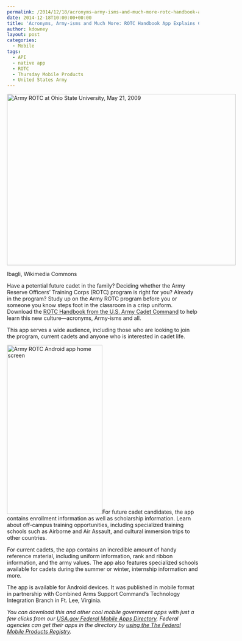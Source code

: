```yaml
---
permalink: /2014/12/18/acronyms-army-isms-and-much-more-rotc-handbook-app-explains-cadet-life/
date: 2014-12-18T10:00:00+00:00
title: 'Acronyms, Army-isms and Much More: ROTC Handbook App Explains Cadet Life'
author: kdowney
layout: post
categories:
  - Mobile
tags:
  - API
  - native app
  - ROTC
  - Thursday Mobile Products
  - United States Army
---
```


<div id="attachment_228501" style="width: 610px" class="wp-caption aligncenter">
  <img class="size-full wp-image-228501" src="https://s3.amazonaws.com/sitesusa/wp-content/uploads/sites/212/2014/12/600-x-450-Army-ROTC-at-Ohio-State-University-May-21-2009-by-Ibagli-from-Wikimedia-Commons.jpg" alt="Army ROTC at Ohio State University, May 21, 2009" width="600" height="450" />
  
  <p class="wp-caption-text">
    Ibagli, Wikimedia Commons
  </p>
</div>

Have a potential future cadet in the family? Deciding whether the Army Reserve Officers&#8217; Training Corps (ROTC) program is right for you? Already in the program? Study up on the Army ROTC program before you or someone you know steps foot in the classroom in a crisp uniform. Download the [ROTC Handbook from the U.S. Army Cadet Command](https://play.google.com/store/apps/details?id=mil.armyrotc.handbook) to help learn this new culture—acronyms, Army-isms and all.

This app serves a wide audience, including those who are looking to join the program, current cadets and anyone who is interested in cadet life.

<img class="alignright size-full wp-image-228541" src="https://s3.amazonaws.com/sitesusa/wp-content/uploads/sites/212/2014/12/250-x-444-Army-ROTC-Android-app-home-screen.jpg" alt="Army ROTC Android app home screen" width="250" height="444" />For future cadet candidates, the app contains enrollment information as well as scholarship information. Learn about off-campus training opportunities, including specialized training schools such as Airborne and Air Assault, and cultural immersion trips to other countries.

For current cadets, the app contains an incredible amount of handy reference material, including uniform information, rank and ribbon information, and the army values. The app also features specialized schools available for cadets during the summer or winter, internship information and more.

The app is available for Android devices. It was published in mobile format in partnership with Combined Arms Support Command’s Technology Integration Branch in Ft. Lee, Virginia.

_You can download this and other cool mobile government apps with just a few clicks from our [USA.gov Federal Mobile Apps Directory](http://www.usa.gov/mobileapps.shtml). Federal agencies can get their apps in the directory by [using the The Federal Mobile Products Registry](https://www.digitalgov.gov/services/the-federal-mobile-apps-registry/)._